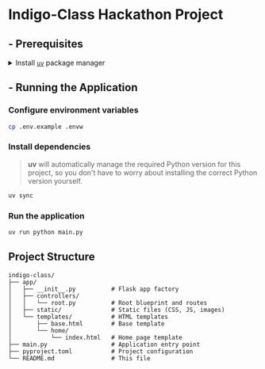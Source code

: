 # Indigo-Class Hackathon Project

## - Prerequisites

<details>
  <summary> Install <code><a href="https://docs.astral.sh/uv/">uv</a></code> package manager</summary>

### **Install with curl**

```bash
curl -LsSf https://astral.sh/uv/install.sh | sh
```

### **Install with wget**

```bash
wget -qO- https://astral.sh/uv/install.sh | sh
```

### **Install on Windows (PowerShell)**

Use `irm` to download the script and execute it with `iex`:

```powershell
powershell -ExecutionPolicy ByPass -c "irm https://astral.sh/uv/install.ps1 | iex"
```

> ⚠️ Changing the execution policy allows running a script from the internet.

</details>

## - Running the Application

### Configure environment variables

```bash
cp .env.example .envw
```
 
### Install dependencies

> **uv** will automatically manage the required Python version for this project, so you don't have to worry about installing the correct Python version yourself.

```bash
uv sync
```

### Run the application

```bash
uv run python main.py
```

## Project Structure

```
indigo-class/
├── app/
│   ├── __init__.py          # Flask app factory
│   ├── controllers/
│   │   └── root.py          # Root blueprint and routes
│   ├── static/              # Static files (CSS, JS, images)
│   └── templates/           # HTML templates
│       ├── base.html        # Base template
│       └── home/
│           └── index.html   # Home page template
├── main.py                  # Application entry point
├── pyproject.toml           # Project configuration
└── README.md                # This file
```
